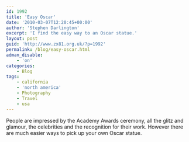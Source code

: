 ```yaml
---
id: 1992
title: 'Easy Oscar'
date: '2010-03-07T12:20:45+00:00'
author: 'Stephen Darlington'
excerpt: 'I find the easy way to an Oscar statue.'
layout: post
guid: 'http://www.zx81.org.uk/?p=1992'
permalink: /blog/easy-oscar.html
adman_disable:
    - 'on'
categories:
    - Blog
tags:
    - california
    - 'north america'
    - Photography
    - Travel
    - usa
---
```


People are impressed by the Academy Awards ceremony, all the glitz and glamour, the celebrities and the recognition for their work. However there are much easier ways to pick up your own Oscar statue.